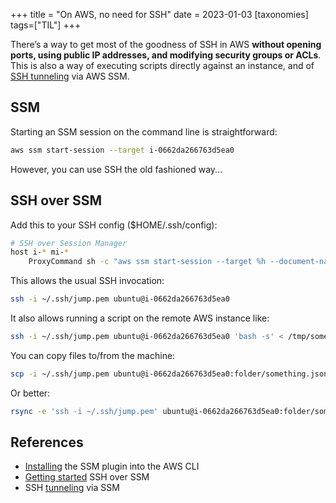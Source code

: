 +++
title = "On AWS, no need for SSH"
date = 2023-01-03
[taxonomies] 
tags=["TIL"]
+++

There’s a way to get most of the goodness of SSH in AWS **without opening ports, using public IP addresses, and modifying security groups or ACLs**.
This is also a way of executing scripts directly against an instance, and of [SSH tunneling][tunneling] via AWS SSM.

## SSM

Starting an SSM session on the command line is straightforward:

```bash
aws ssm start-session --target i-0662da266763d5ea0
```

However, you can use SSH the old fashioned way...

## SSH over SSM

Add this to your SSH config ($HOME/.ssh/config):

```bash
# SSH over Session Manager
host i-* mi-*
    ProxyCommand sh -c "aws ssm start-session --target %h --document-name AWS-StartSSHSession --parameters 'portNumber=%p'"
```

This allows the usual SSH invocation:

```bash
ssh -i ~/.ssh/jump.pem ubuntu@i-0662da266763d5ea0
```

It also allows running a script on the remote AWS instance like:

```bash
ssh -i ~/.ssh/jump.pem ubuntu@i-0662da266763d5ea0 'bash -s' < /tmp/something.sh
```

You can copy files to/from the machine:

```bash
scp -i ~/.ssh/jump.pem ubuntu@i-0662da266763d5ea0:folder/something.json /tmp/something.json
```

Or better:

```bash
rsync -e 'ssh -i ~/.ssh/jump.pem' ubuntu@i-0662da266763d5ea0:folder/something.json /tmp/something.json
```

## References

- [Installing][plugin] the SSM plugin into the AWS CLI
- [Getting started][getting-started] SSH over SSM
- SSH [tunneling][tunneling] via SSM


[tunneling]: https://aws.amazon.com/premiumsupport/knowledge-center/systems-manager-ssh-vpc-resources/
[plugin]: https://docs.aws.amazon.com/systems-manager/latest/userguide/session-manager-working-with-install-plugin.html
[getting-started]: https://docs.aws.amazon.com/systems-manager/latest/userguide/session-manager-getting-started-enable-ssh-connections.html